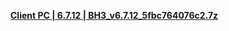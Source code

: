 **[Client PC | 6.7.12 | BH3_v6.7.12_5fbc764076c2.7z ](https://bh3rd-beta.bh3.com/ptpublic/Beta/20230512102927_eQAwbNYyoHLvWLVb/BH3_v6.7.12_5fbc764076c2.7z)**
